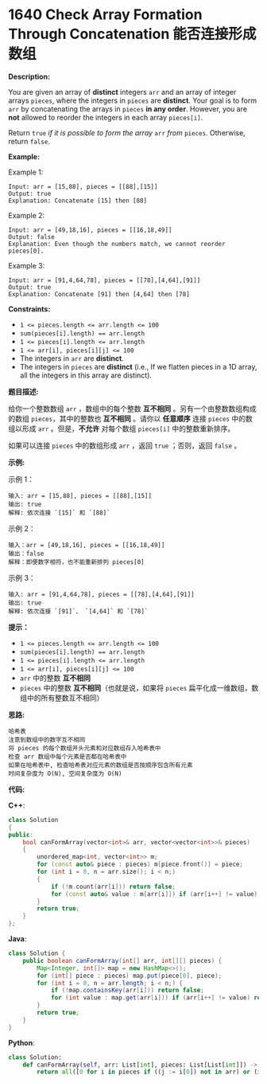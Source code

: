 # 1640 Check Array Formation Through Concatenation 能否连接形成数组

__Description:__

You are given an array of __distinct__ integers `arr` and an array of integer arrays `pieces`, where the integers in `pieces` are __distinct__. Your goal is to form `arr` by concatenating the arrays in `pieces` __in any order__. However, you are __not__ allowed to reorder the integers in each array `pieces[i]`.

Return `true` _if it is possible_ _to form the array_ `arr` _from_ `pieces`. Otherwise, return `false`.

__Example:__

Example 1:

```text
Input: arr = [15,88], pieces = [[88],[15]]
Output: true
Explanation: Concatenate [15] then [88]
```

Example 2:

```text
Input: arr = [49,18,16], pieces = [[16,18,49]]
Output: false
Explanation: Even though the numbers match, we cannot reorder pieces[0].
```

Example 3:

```text
Input: arr = [91,4,64,78], pieces = [[78],[4,64],[91]]
Output: true
Explanation: Concatenate [91] then [4,64] then [78]
```

__Constraints:__

- `1 <= pieces.length <= arr.length <= 100`
- `sum(pieces[i].length) == arr.length`
- `1 <= pieces[i].length <= arr.length`
- `1 <= arr[i], pieces[i][j] <= 100`
- The integers in `arr` are __distinct__.
- The integers in `pieces` are __distinct__ (i.e., If we flatten pieces in a 1D array, all the integers in this array are distinct).

__题目描述:__

给你一个整数数组 `arr` ，数组中的每个整数 __互不相同__ 。另有一个由整数数组构成的数组 `pieces`，其中的整数也 __互不相同__ 。请你以 __任意顺序__ 连接 `pieces` 中的数组以形成 `arr` 。但是，__不允许__ 对每个数组 `pieces[i]` 中的整数重新排序。

如果可以连接 `pieces` 中的数组形成 `arr` ，返回 `true` ；否则，返回 `false` 。

__示例:__

示例 1：

```text
输入: arr = [15,88], pieces = [[88],[15]]
输出: true
解释: 依次连接 `[15]` 和 `[88]`
```

示例 2：

```text
输入：arr = [49,18,16], pieces = [[16,18,49]]
输出：false
解释：即便数字相符，也不能重新排列 pieces[0]
```

示例 3：

```text
输入: arr = [91,4,64,78], pieces = [[78],[4,64],[91]]
输出: true
解释: 依次连接 `[91]`、 `[4,64]` 和 `[78]`
```

__提示：__

- `1 <= pieces.length <= arr.length <= 100`
- `sum(pieces[i].length) == arr.length`
- `1 <= pieces[i].length <= arr.length`
- `1 <= arr[i], pieces[i][j] <= 100`
- `arr` 中的整数 __互不相同__
- `pieces` 中的整数 __互不相同__（也就是说，如果将 `pieces` 扁平化成一维数组，数组中的所有整数互不相同）

__思路:__

```text
哈希表
注意到数组中的数字互不相同
将 pieces 的每个数组开头元素和对应数组存入哈希表中
检查 arr 数组中每个元素是否都在哈希表中
如果在哈希表中, 检查哈希表对应元素的数组是否按顺序包含所有元素
时间复杂度为 O(N), 空间复杂度为 O(N)
```

__代码:__

__C++__:

```C++
class Solution 
{
public:
    bool canFormArray(vector<int>& arr, vector<vector<int>>& pieces) 
    {
        unordered_map<int, vector<int>> m;
        for (const auto& piece : pieces) m[piece.front()] = piece;
        for (int i = 0, n = arr.size(); i < n;) 
        {
            if (!m.count(arr[i])) return false;
            for (const auto& value : m[arr[i]]) if (arr[i++] != value) return false;
        }
        return true;
    }
};
```

__Java__:

```Java
class Solution {
    public boolean canFormArray(int[] arr, int[][] pieces) {
        Map<Integer, int[]> map = new HashMap<>();
        for (int[] piece : pieces) map.put(piece[0], piece);
        for (int i = 0, n = arr.length; i < n;) {
            if (!map.containsKey(arr[i])) return false;
            for (int value : map.get(arr[i])) if (arr[i++] != value) return false;
        }
        return true;
    }
}
```

__Python__:

```Python
class Solution:
    def canFormArray(self, arr: List[int], pieces: List[List[int]]) -> bool:
        return all([0 for i in pieces if ((j := i[0]) not in arr) or (i != arr[(k := arr.index(j)):k + len(i)])])
```
